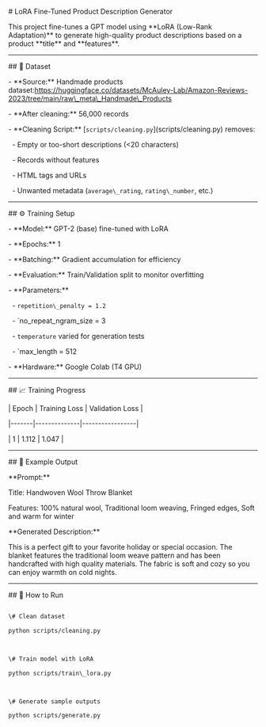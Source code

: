 \# LoRA Fine-Tuned Product Description Generator



This project fine-tunes a GPT model using \*\*LoRA (Low-Rank Adaptation)\*\* to generate high-quality product descriptions based on a product \*\*title\*\* and \*\*features\*\*.



---



\## 📂 Dataset

\- \*\*Source:\*\* Handmade products dataset:https://huggingface.co/datasets/McAuley-Lab/Amazon-Reviews-2023/tree/main/raw\_meta\_Handmade\_Products

\- \*\*After cleaning:\*\* 56,000 records

\- \*\*Cleaning Script:\*\* \[`scripts/cleaning.py`](scripts/cleaning.py) removes:

&nbsp; - Empty or too-short descriptions (<20 characters)

&nbsp; - Records without features

&nbsp; - HTML tags and URLs

&nbsp; - Unwanted metadata (`average\_rating`, `rating\_number`, etc.)



---



\## ⚙️ Training Setup

\- \*\*Model:\*\* GPT-2 (base) fine-tuned with LoRA

\- \*\*Epochs:\*\* 1

\- \*\*Batching:\*\* Gradient accumulation for efficiency  

\- \*\*Evaluation:\*\* Train/Validation split to monitor overfitting  

\- \*\*Parameters:\*\*  

&nbsp; - `repetition\_penalty = 1.2`

&nbsp; - `no\_repeat\_ngram\_size = 3

&nbsp; - `temperature` varied for generation tests

&nbsp; - `max\_length = 512

\- \*\*Hardware:\*\* Google Colab (T4 GPU)



---



\## 📈 Training Progress

| Epoch | Training Loss | Validation Loss |

|-------|--------------|-----------------|

| 1     | 1.112        | 1.047        |





---



\## 📝 Example Output



\*\*Prompt:\*\*  

Title: Handwoven Wool Throw Blanket  

Features: 100% natural wool, Traditional loom weaving, Fringed edges, Soft and warm for winter  



\*\*Generated Description:\*\*  

This is a perfect gift to your favorite holiday or special occasion. The blanket features the traditional loom weave pattern and has been handcrafted with high quality materials. The fabric is soft and cozy so you can enjoy warmth on cold nights.



---



\## 🚀 How to Run



```bash

\# Clean dataset

python scripts/cleaning.py



\# Train model with LoRA

python scripts/train\_lora.py



\# Generate sample outputs

python scripts/generate.py



